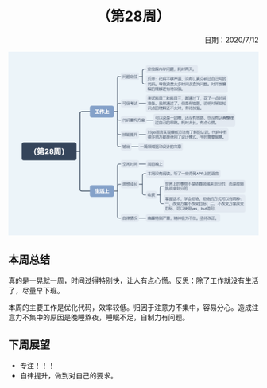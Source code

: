 <h1 style="text-align:center">（第28周）</h1>
<p align="right">日期：2020/7/12</p>

![](img/28.png)

## 本周总结

真的是一晃就一周，时间过得特别快，让人有点心慌。反思：除了工作就没有生活了，尽量早下班。

本周的主要工作是优化代码，效率较低。归因于注意力不集中，容易分心。造成注意力不集中的原因是晚睡熬夜，睡眠不足，自制力有问题。

## 下周展望

- 专注！！！
- 自律提升，做到对自己的要求。 